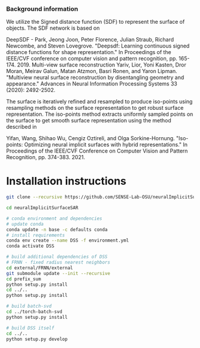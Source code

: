 ### Background information 
We utilize the Signed distance function (SDF) to represent the surface of objects. The SDF network is based on

DeepSDF - Park, Jeong Joon, Peter Florence, Julian Straub, Richard Newcombe, and Steven Lovegrove. "Deepsdf: Learning continuous signed distance functions for shape representation." In Proceedings of the IEEE/CVF conference on computer vision and pattern recognition, pp. 165-174. 2019.
Multi-view surface reconstruction Yariv, Lior, Yoni Kasten, Dror Moran, Meirav Galun, Matan Atzmon, Basri Ronen, and Yaron Lipman. "Multiview neural surface reconstruction by disentangling geometry and appearance." Advances in Neural Information Processing Systems 33 (2020): 2492-2502.

The surface is iteratively refined and resampled to produce iso-points using resampling methods on the surface representation to get robust surface representation. The iso-points method extracts uniformly sampled points on the surface to get smooth surface representation using the method described in 

Yifan, Wang, Shihao Wu, Cengiz Oztireli, and Olga Sorkine-Hornung. "Iso-points: Optimizing neural implicit surfaces with hybrid representations." In Proceedings of the IEEE/CVF Conference on Computer Vision and Pattern Recognition, pp. 374-383. 2021.

# Installation instructions
````bash 
git clone --recursive https://github.com/SENSE-Lab-OSU/neuralImplicitSurfaceSAR.git

cd neuralImplicitSurfaceSAR

# conda environment and dependencies
# update conda
conda update -n base -c defaults conda
# install requirements
conda env create --name DSS -f environment.yml
conda activate DSS

# build additional dependencies of DSS
# FRNN - fixed radius nearest neighbors
cd external/FRNN/external
git submodule update --init --recursive
cd prefix_sum
python setup.py install
cd ../..
python setup.py install

# build batch-svd
cd ../torch-batch-svd
python setup.py install

# build DSS itself
cd ../..
python setup.py develop
